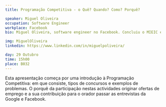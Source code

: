 ```yaml
---
title: Programação Competitiva - o Quê? Quando? Como? Porquê?

speaker: Miguel Oliveira
occupation: Software Engineer
workplace: Facebook
bio: Miguel Oliveira, software engineer no Facebook. Concluiu o MIEIC em 2010. Iniciou o doutoramento no mesmo ano e fez estágios na Google e Facebook durante o mesmo. Em 2017, interrompeu o doutoramento para trabalhar no Facebook full-time. Participou em inúmeros concursos de programação desde o ensino secundário e conquistou uma medalha de ouro no SWERC 2009, o nosso concurso Europeu da ACM.

img: MiguelOliveira
linkedin: https://www.linkedin.com/in/miguelpoliveira/

day: 29 Outubro
time: 15h00
place: B032 
---
```


Esta apresentação começa por uma introdução à Programação Competitiva: em que consiste, tipos de concursos e exemplos de problemas. O porquê da participação nestas actividades originar ofertas de emprego e a sua contribuição para o orador passar as entrevistas da Google e Facebook.


